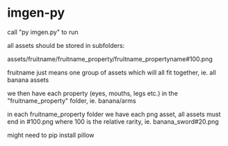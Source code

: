 # imgen-py

call "py imgen.py" to run

all assets should be stored in subfolders: 

assets/fruitname/fruitname_property/fruitname_propertyname#100.png

fruitname just means one group of assets which will all fit together, ie. all banana assets

we then have each property (eyes, mouths, legs etc.) in the "fruitname_property" folder, ie. banana/arms

in each fruitname_property folder we have each png asset, all assets must end in #100.png where 100 is the relative rarity, ie. banana_sword#20.png


might need to pip install pillow
